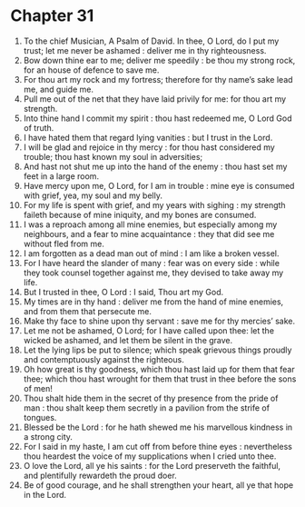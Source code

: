 # Chapter 31

1. To the chief Musician, A Psalm of David. In thee, O Lord, do I put my trust; let me never be ashamed : deliver me in thy righteousness.
2. Bow down thine ear to me; deliver me speedily : be thou my strong rock, for an house of defence to save me.
3. For thou art my rock and my fortress; therefore for thy name’s sake lead me, and guide me.
4. Pull me out of the net that they have laid privily for me: for thou art my strength.
5. Into thine hand I commit my spirit : thou hast redeemed me, O Lord God of truth.
6. I have hated them that regard lying vanities : but I trust in the Lord.
7. I will be glad and rejoice in thy mercy : for thou hast considered my trouble; thou hast known my soul in adversities;
8. And hast not shut me up into the hand of the enemy : thou hast set my feet in a large room.
9. Have mercy upon me, O Lord, for I am in trouble : mine eye is consumed with grief, yea, my soul and my belly.
10. For my life is spent with grief, and my years with sighing : my strength faileth because of mine iniquity, and my bones are consumed.
11. I was a reproach among all mine enemies, but especially among my neighbours, and a fear to mine acquaintance : they that did see me without fled from me.
12. I am forgotten as a dead man out of mind : I am like a broken vessel.
13. For I have heard the slander of many : fear was on every side : while they took counsel together against me, they devised to take away my life.
14. But I trusted in thee, O Lord : I said, Thou art my God.
15. My times are in thy hand : deliver me from the hand of mine enemies, and from them that persecute me.
16. Make thy face to shine upon thy servant : save me for thy mercies’ sake.
17. Let me not be ashamed, O Lord; for I have called upon thee: let the wicked be ashamed, and let them be silent in the grave.
18. Let the lying lips be put to silence; which speak grievous things proudly and contemptuously against the righteous.
19. Oh how great is thy goodness, which thou hast laid up for them that fear thee; which thou hast wrought for them that trust in thee before the sons of men!
20. Thou shalt hide them in the secret of thy presence from the pride of man : thou shalt keep them secretly in a pavilion from the strife of tongues.
21. Blessed be the Lord : for he hath shewed me his marvellous kindness in a strong city.
22. For I said in my haste, I am cut off from before thine eyes : nevertheless thou heardest the voice of my supplications when I cried unto thee.
23. O love the Lord, all ye his saints : for the Lord preserveth the faithful, and plentifully rewardeth the proud doer.
24. Be of good courage, and he shall strengthen your heart, all ye that hope in the Lord.

